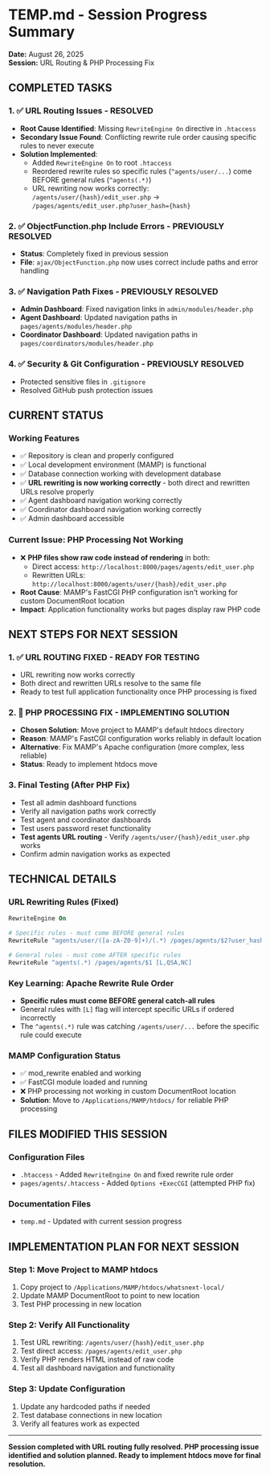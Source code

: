 # TEMP.md - Session Progress Summary

**Date:** August 26, 2025  
**Session:** URL Routing & PHP Processing Fix

## COMPLETED TASKS

### 1. ✅ URL Routing Issues - RESOLVED
- **Root Cause Identified**: Missing `RewriteEngine On` directive in `.htaccess`
- **Secondary Issue Found**: Conflicting rewrite rule order causing specific rules to never execute
- **Solution Implemented**: 
  - Added `RewriteEngine On` to root `.htaccess`
  - Reordered rewrite rules so specific rules (`^agents/user/...`) come BEFORE general rules (`^agents(.*)`)
  - URL rewriting now works correctly: `/agents/user/{hash}/edit_user.php` → `/pages/agents/edit_user.php?user_hash={hash}`

### 2. ✅ ObjectFunction.php Include Errors - PREVIOUSLY RESOLVED
- **Status**: Completely fixed in previous session
- **File**: `ajax/ObjectFunction.php` now uses correct include paths and error handling

### 3. ✅ Navigation Path Fixes - PREVIOUSLY RESOLVED
- **Admin Dashboard**: Fixed navigation links in `admin/modules/header.php`
- **Agent Dashboard**: Updated navigation paths in `pages/agents/modules/header.php`
- **Coordinator Dashboard**: Updated navigation paths in `pages/coordinators/modules/header.php`

### 4. ✅ Security & Git Configuration - PREVIOUSLY RESOLVED
- Protected sensitive files in `.gitignore`
- Resolved GitHub push protection issues

## CURRENT STATUS

### Working Features
- ✅ Repository is clean and properly configured
- ✅ Local development environment (MAMP) is functional
- ✅ Database connection working with development database
- ✅ **URL rewriting is now working correctly** - both direct and rewritten URLs resolve properly
- ✅ Agent dashboard navigation working correctly
- ✅ Coordinator dashboard navigation working correctly
- ✅ Admin dashboard accessible

### Current Issue: PHP Processing Not Working
- ❌ **PHP files show raw code instead of rendering** in both:
  - Direct access: `http://localhost:8000/pages/agents/edit_user.php`
  - Rewritten URLs: `http://localhost:8000/agents/user/{hash}/edit_user.php`
- **Root Cause**: MAMP's FastCGI PHP configuration isn't working for custom DocumentRoot location
- **Impact**: Application functionality works but pages display raw PHP code

## NEXT STEPS FOR NEXT SESSION

### 1. ✅ URL ROUTING FIXED - READY FOR TESTING
- URL rewriting now works correctly
- Both direct and rewritten URLs resolve to the same file
- Ready to test full application functionality once PHP processing is fixed

### 2. 🔧 PHP PROCESSING FIX - IMPLEMENTING SOLUTION
- **Chosen Solution**: Move project to MAMP's default htdocs directory
- **Reason**: MAMP's FastCGI configuration works reliably in default location
- **Alternative**: Fix MAMP's Apache configuration (more complex, less reliable)
- **Status**: Ready to implement htdocs move

### 3. Final Testing (After PHP Fix)
- Test all admin dashboard functions
- Verify all navigation paths work correctly  
- Test agent and coordinator dashboards
- Test users password reset functionality
- **Test agents URL routing** - Verify `/agents/user/{hash}/edit_user.php` works
- Confirm admin navigation works as expected

## TECHNICAL DETAILS

### URL Rewriting Rules (Fixed)
```apache
RewriteEngine On

# Specific rules - must come BEFORE general rules
RewriteRule ^agents/user/([a-zA-Z0-9]+)/(.*) /pages/agents/$2?user_hash=$1 [QSA,NC]

# General rules - must come AFTER specific rules  
RewriteRule ^agents(.*) /pages/agents/$1 [L,QSA,NC]
```

### Key Learning: Apache Rewrite Rule Order
- **Specific rules must come BEFORE general catch-all rules**
- General rules with `[L]` flag will intercept specific URLs if ordered incorrectly
- The `^agents(.*)` rule was catching `/agents/user/...` before the specific rule could execute

### MAMP Configuration Status
- ✅ mod_rewrite enabled and working
- ✅ FastCGI module loaded and running
- ❌ PHP processing not working in custom DocumentRoot location
- **Solution**: Move to `/Applications/MAMP/htdocs/` for reliable PHP processing

## FILES MODIFIED THIS SESSION

### Configuration Files
- `.htaccess` - Added `RewriteEngine On` and fixed rewrite rule order
- `pages/agents/.htaccess` - Added `Options +ExecCGI` (attempted PHP fix)

### Documentation Files
- `temp.md` - Updated with current session progress

## IMPLEMENTATION PLAN FOR NEXT SESSION

### Step 1: Move Project to MAMP htdocs
1. Copy project to `/Applications/MAMP/htdocs/whatsnext-local/`
2. Update MAMP DocumentRoot to point to new location
3. Test PHP processing in new location

### Step 2: Verify All Functionality
1. Test URL rewriting: `/agents/user/{hash}/edit_user.php`
2. Test direct access: `/pages/agents/edit_user.php`
3. Verify PHP renders HTML instead of raw code
4. Test all dashboard navigation and functionality

### Step 3: Update Configuration
1. Update any hardcoded paths if needed
2. Test database connections in new location
3. Verify all features work as expected

---

**Session completed with URL routing fully resolved. PHP processing issue identified and solution planned. Ready to implement htdocs move for final resolution.**
